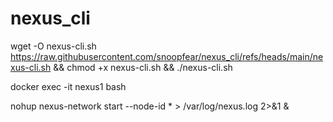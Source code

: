 # nexus_cli

wget -O nexus-cli.sh https://raw.githubusercontent.com/snoopfear/nexus_cli/refs/heads/main/nexus-cli.sh && chmod +x nexus-cli.sh && ./nexus-cli.sh

docker exec -it nexus1 bash

nohup nexus-network start --node-id * > /var/log/nexus.log 2>&1 &
